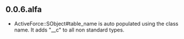 ## 0.0.6.alfa ##

* ActiveForce::SObject#table_name is auto populated using the class 
  name. It adds "__c" to all non standard types.
